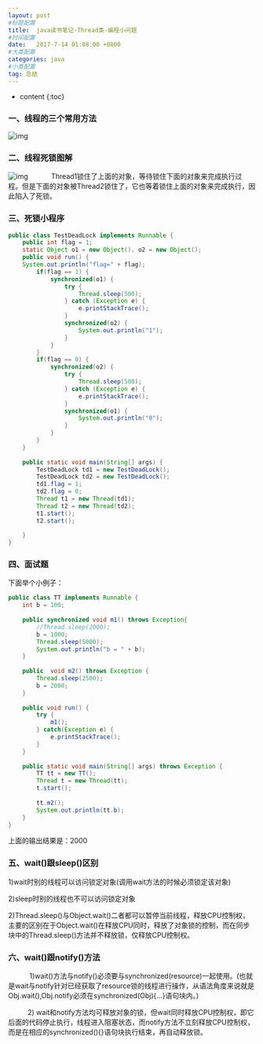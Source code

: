 ```yaml
---
layout: post
#标题配置
title:  java读书笔记-Thread类-编程小问题
#时间配置
date:   2017-7-14 01:08:00 +0800
#大类配置
categories: java
#小类配置
tag: 总结
---
```


* content
{:toc}


### 一、线程的三个常用方法

![img](http://img.blog.csdn.net/20170714082842505?watermark/2/text/aHR0cDovL2Jsb2cuY3Nkbi5uZXQvT25seUxvdmVfS0Q=/font/5a6L5L2T/fontsize/400/fill/I0JBQkFCMA==/dissolve/70/gravity/Center)



### 二、线程死锁图解

![img](http://img.blog.csdn.net/20170714082902509?watermark/2/text/aHR0cDovL2Jsb2cuY3Nkbi5uZXQvT25seUxvdmVfS0Q=/font/5a6L5L2T/fontsize/400/fill/I0JBQkFCMA==/dissolve/70/gravity/Center)            Thread1锁住了上面的对象，等待锁住下面的对象来完成执行过程。但是下面的对象被Thread2锁住了，它也等着锁住上面的对象来完成执行，因此陷入了死锁。



### 三、死锁小程序

```java
public class TestDeadLock implements Runnable {
	public int flag = 1;
	static Object o1 = new Object(), o2 = new Object();
	public void run() {
	System.out.println("flag=" + flag);
		if(flag == 1) {
			synchronized(o1) {
				try {
					Thread.sleep(500);
				} catch (Exception e) {
					e.printStackTrace();
				}
				synchronized(o2) {
					System.out.println("1");	
				}
			}
		}
		if(flag == 0) {
			synchronized(o2) {
				try {
					Thread.sleep(500);
				} catch (Exception e) {
					e.printStackTrace();
				}
				synchronized(o1) {
					System.out.println("0");
				}
			}
		}
	}	
	
	public static void main(String[] args) {
		TestDeadLock td1 = new TestDeadLock();
		TestDeadLock td2 = new TestDeadLock();
		td1.flag = 1;
		td2.flag = 0;
		Thread t1 = new Thread(td1);
		Thread t2 = new Thread(td2);
		t1.start();
		t2.start();
		
	}
}
```

### 四、面试题

下面举个小例子：

```java
public class TT implements Runnable {
	int b = 100;
	
	public synchronized void m1() throws Exception{
		//Thread.sleep(2000);
		b = 1000;
		Thread.sleep(5000);
		System.out.println("b = " + b);
	}
	
	public  void m2() throws Exception {
		Thread.sleep(2500);
		b = 2000;
	}
	
	public void run() {
		try {
			m1();
		} catch(Exception e) {
			e.printStackTrace();
		}
	}
	
	public static void main(String[] args) throws Exception {
		TT tt = new TT();
		Thread t = new Thread(tt);
		t.start();
		
		tt.m2();
		System.out.println(tt.b);
	}
}
```

上面的输出结果是：2000



### 五、wait()跟sleep()区别

1)wait时别的线程可以访问锁定对象(调用wait方法的时候必须锁定该对象)

2)sleep时别的线程也不可以访问锁定对象

2)Thread.sleep()与Object.wait()二者都可以暂停当前线程，释放CPU控制权，主要的区别在于Object.wait()在释放CPU同时，释放了对象锁的控制，而在同步块中的Thread.sleep()方法并不释放锁，仅释放CPU控制权。



### 六、wait()跟notify()方法

           1)wait()方法与notify()必须要与synchronized(resource)一起使用。(也就是wait与notify针对已经获取了resource锁的线程进行操作，从语法角度来说就是Obj.wait(),Obj.notify必须在synchronized(Obj){...}语句块内。)

          2) wait和notify方法均可释放对象的锁，但wait同时释放CPU控制权，即它后面的代码停止执行，线程进入阻塞状态，而notify方法不立刻释放CPU控制权，而是在相应的synchronized(){}语句块执行结束，再自动释放锁。